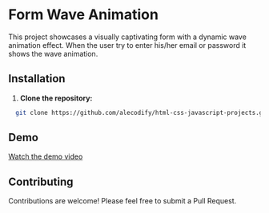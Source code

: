 # Form Wave Animation

This project showcases a visually captivating form with a dynamic wave animation effect. When the user try to enter his/her email or password it shows the wave animation.

## Installation

1. **Clone the repository:**
```bash
  git clone https://github.com/alecodify/html-css-javascript-projects.git
```

## Demo
[Watch the demo video](https://github.com/user-attachments/assets/770ae62a-3cc3-4a41-8de3-b54907c6f800)

## Contributing
Contributions are welcome! Please feel free to submit a Pull Request.
